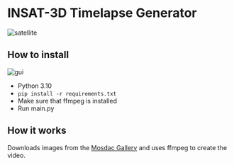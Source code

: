 # INSAT-3D Timelapse Generator
![satellite](https://github.com/clodman84/ISRO/assets/77118531/344f16f5-398f-4712-b867-f7bd024d1a21)

## How to install
![gui](https://github.com/clodman84/ISRO/assets/77118531/cbea66bd-ef25-44f0-9aff-cfccd3c0b730)


* Python 3.10
* `pip install -r requirements.txt`
* Make sure that ffmpeg is installed
* Run main.py

## How it works

Downloads images from the [Mosdac Gallery](https://www.mosdac.gov.in/gallery/index.html) and uses ffmpeg to create the video.
